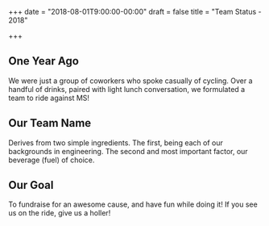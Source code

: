 +++
date = "2018-08-01T9:00:00-00:00"
draft = false
title = "Team Status - 2018"

+++

## One Year Ago

We were just a group of coworkers who spoke casually of cycling. Over a handful of drinks, paired with light lunch conversation, we formulated a team to ride against MS! 

## Our Team Name

Derives from two simple ingredients. The first, being each of our backgrounds in engineering. The second and most important factor, our beverage (fuel) of choice.

## Our Goal

To fundraise for an awesome cause, and have fun while doing it! If you see us on the ride, give us a holler!